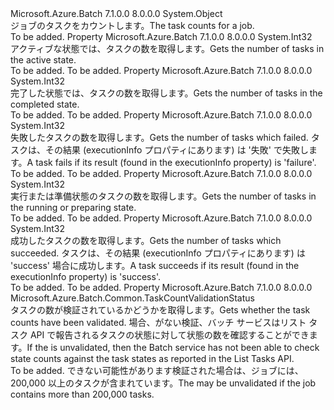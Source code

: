 <Type Name="TaskCounts" FullName="Microsoft.Azure.Batch.TaskCounts">
  <TypeSignature Language="C#" Value="public class TaskCounts" />
  <TypeSignature Language="ILAsm" Value=".class public auto ansi beforefieldinit TaskCounts extends System.Object" />
  <TypeSignature Language="DocId" Value="T:Microsoft.Azure.Batch.TaskCounts" />
  <TypeSignature Language="VB.NET" Value="Public Class TaskCounts" />
  <TypeSignature Language="F#" Value="type TaskCounts = class&#xA;    interface IPropertyMetadata&#xA;    interface IModifiable&#xA;    interface IReadOnly" />
  <AssemblyInfo>
    <AssemblyName>Microsoft.Azure.Batch</AssemblyName>
    <AssemblyVersion>7.1.0.0</AssemblyVersion>
    <AssemblyVersion>8.0.0.0</AssemblyVersion>
  </AssemblyInfo>
  <Base>
    <BaseTypeName>System.Object</BaseTypeName>
  </Base>
  <Interfaces />
  <Docs>
    <summary>
            <span data-ttu-id="c7407-101">ジョブのタスクをカウントします。</span><span class="sxs-lookup"><span data-stu-id="c7407-101">The task counts for a job.</span></span>
            </summary>
    <remarks>To be added.</remarks>
  </Docs>
  <Members>
    <Member MemberName="Active">
      <MemberSignature Language="C#" Value="public int Active { get; }" />
      <MemberSignature Language="ILAsm" Value=".property instance int32 Active" />
      <MemberSignature Language="DocId" Value="P:Microsoft.Azure.Batch.TaskCounts.Active" />
      <MemberSignature Language="VB.NET" Value="Public ReadOnly Property Active As Integer" />
      <MemberSignature Language="F#" Value="member this.Active : int" Usage="Microsoft.Azure.Batch.TaskCounts.Active" />
      <MemberType>Property</MemberType>
      <AssemblyInfo>
        <AssemblyName>Microsoft.Azure.Batch</AssemblyName>
        <AssemblyVersion>7.1.0.0</AssemblyVersion>
        <AssemblyVersion>8.0.0.0</AssemblyVersion>
      </AssemblyInfo>
      <ReturnValue>
        <ReturnType>System.Int32</ReturnType>
      </ReturnValue>
      <Docs>
        <summary>
            <span data-ttu-id="c7407-102">アクティブな状態では、タスクの数を取得します。</span><span class="sxs-lookup"><span data-stu-id="c7407-102">Gets the number of tasks in the active state.</span></span>
            </summary>
        <value>To be added.</value>
        <remarks>To be added.</remarks>
      </Docs>
    </Member>
    <Member MemberName="Completed">
      <MemberSignature Language="C#" Value="public int Completed { get; }" />
      <MemberSignature Language="ILAsm" Value=".property instance int32 Completed" />
      <MemberSignature Language="DocId" Value="P:Microsoft.Azure.Batch.TaskCounts.Completed" />
      <MemberSignature Language="VB.NET" Value="Public ReadOnly Property Completed As Integer" />
      <MemberSignature Language="F#" Value="member this.Completed : int" Usage="Microsoft.Azure.Batch.TaskCounts.Completed" />
      <MemberType>Property</MemberType>
      <AssemblyInfo>
        <AssemblyName>Microsoft.Azure.Batch</AssemblyName>
        <AssemblyVersion>7.1.0.0</AssemblyVersion>
        <AssemblyVersion>8.0.0.0</AssemblyVersion>
      </AssemblyInfo>
      <ReturnValue>
        <ReturnType>System.Int32</ReturnType>
      </ReturnValue>
      <Docs>
        <summary>
            <span data-ttu-id="c7407-103">完了した状態では、タスクの数を取得します。</span><span class="sxs-lookup"><span data-stu-id="c7407-103">Gets the number of tasks in the completed state.</span></span>
            </summary>
        <value>To be added.</value>
        <remarks>To be added.</remarks>
      </Docs>
    </Member>
    <Member MemberName="Failed">
      <MemberSignature Language="C#" Value="public int Failed { get; }" />
      <MemberSignature Language="ILAsm" Value=".property instance int32 Failed" />
      <MemberSignature Language="DocId" Value="P:Microsoft.Azure.Batch.TaskCounts.Failed" />
      <MemberSignature Language="VB.NET" Value="Public ReadOnly Property Failed As Integer" />
      <MemberSignature Language="F#" Value="member this.Failed : int" Usage="Microsoft.Azure.Batch.TaskCounts.Failed" />
      <MemberType>Property</MemberType>
      <AssemblyInfo>
        <AssemblyName>Microsoft.Azure.Batch</AssemblyName>
        <AssemblyVersion>7.1.0.0</AssemblyVersion>
        <AssemblyVersion>8.0.0.0</AssemblyVersion>
      </AssemblyInfo>
      <ReturnValue>
        <ReturnType>System.Int32</ReturnType>
      </ReturnValue>
      <Docs>
        <summary>
            <span data-ttu-id="c7407-104">失敗したタスクの数を取得します。</span><span class="sxs-lookup"><span data-stu-id="c7407-104">Gets the number of tasks which failed.</span></span> <span data-ttu-id="c7407-105">タスクは、その結果 (executionInfo プロパティにあります) は '失敗' で失敗します。</span><span class="sxs-lookup"><span data-stu-id="c7407-105">A task fails if its result (found in the executionInfo property) is 'failure'.</span></span>
            </summary>
        <value>To be added.</value>
        <remarks>To be added.</remarks>
      </Docs>
    </Member>
    <Member MemberName="Running">
      <MemberSignature Language="C#" Value="public int Running { get; }" />
      <MemberSignature Language="ILAsm" Value=".property instance int32 Running" />
      <MemberSignature Language="DocId" Value="P:Microsoft.Azure.Batch.TaskCounts.Running" />
      <MemberSignature Language="VB.NET" Value="Public ReadOnly Property Running As Integer" />
      <MemberSignature Language="F#" Value="member this.Running : int" Usage="Microsoft.Azure.Batch.TaskCounts.Running" />
      <MemberType>Property</MemberType>
      <AssemblyInfo>
        <AssemblyName>Microsoft.Azure.Batch</AssemblyName>
        <AssemblyVersion>7.1.0.0</AssemblyVersion>
        <AssemblyVersion>8.0.0.0</AssemblyVersion>
      </AssemblyInfo>
      <ReturnValue>
        <ReturnType>System.Int32</ReturnType>
      </ReturnValue>
      <Docs>
        <summary>
            <span data-ttu-id="c7407-106">実行または準備状態のタスクの数を取得します。</span><span class="sxs-lookup"><span data-stu-id="c7407-106">Gets the number of tasks in the running or preparing state.</span></span>
            </summary>
        <value>To be added.</value>
        <remarks>To be added.</remarks>
      </Docs>
    </Member>
    <Member MemberName="Succeeded">
      <MemberSignature Language="C#" Value="public int Succeeded { get; }" />
      <MemberSignature Language="ILAsm" Value=".property instance int32 Succeeded" />
      <MemberSignature Language="DocId" Value="P:Microsoft.Azure.Batch.TaskCounts.Succeeded" />
      <MemberSignature Language="VB.NET" Value="Public ReadOnly Property Succeeded As Integer" />
      <MemberSignature Language="F#" Value="member this.Succeeded : int" Usage="Microsoft.Azure.Batch.TaskCounts.Succeeded" />
      <MemberType>Property</MemberType>
      <AssemblyInfo>
        <AssemblyName>Microsoft.Azure.Batch</AssemblyName>
        <AssemblyVersion>7.1.0.0</AssemblyVersion>
        <AssemblyVersion>8.0.0.0</AssemblyVersion>
      </AssemblyInfo>
      <ReturnValue>
        <ReturnType>System.Int32</ReturnType>
      </ReturnValue>
      <Docs>
        <summary>
            <span data-ttu-id="c7407-107">成功したタスクの数を取得します。</span><span class="sxs-lookup"><span data-stu-id="c7407-107">Gets the number of tasks which succeeded.</span></span> <span data-ttu-id="c7407-108">タスクは、その結果 (executionInfo プロパティにあります) は 'success' 場合に成功します。</span><span class="sxs-lookup"><span data-stu-id="c7407-108">A task succeeds if its result (found in the executionInfo property) is 'success'.</span></span>
            </summary>
        <value>To be added.</value>
        <remarks>To be added.</remarks>
      </Docs>
    </Member>
    <Member MemberName="ValidationStatus">
      <MemberSignature Language="C#" Value="public Microsoft.Azure.Batch.Common.TaskCountValidationStatus ValidationStatus { get; }" />
      <MemberSignature Language="ILAsm" Value=".property instance valuetype Microsoft.Azure.Batch.Common.TaskCountValidationStatus ValidationStatus" />
      <MemberSignature Language="DocId" Value="P:Microsoft.Azure.Batch.TaskCounts.ValidationStatus" />
      <MemberSignature Language="VB.NET" Value="Public ReadOnly Property ValidationStatus As TaskCountValidationStatus" />
      <MemberSignature Language="F#" Value="member this.ValidationStatus : Microsoft.Azure.Batch.Common.TaskCountValidationStatus" Usage="Microsoft.Azure.Batch.TaskCounts.ValidationStatus" />
      <MemberType>Property</MemberType>
      <AssemblyInfo>
        <AssemblyName>Microsoft.Azure.Batch</AssemblyName>
        <AssemblyVersion>7.1.0.0</AssemblyVersion>
        <AssemblyVersion>8.0.0.0</AssemblyVersion>
      </AssemblyInfo>
      <ReturnValue>
        <ReturnType>Microsoft.Azure.Batch.Common.TaskCountValidationStatus</ReturnType>
      </ReturnValue>
      <Docs>
        <summary>
            <span data-ttu-id="c7407-109">タスクの数が検証されているかどうかを取得します。</span><span class="sxs-lookup"><span data-stu-id="c7407-109">Gets whether the task counts have been validated.</span></span> <span data-ttu-id="c7407-110">場合、<see cref="P:Microsoft.Azure.Batch.TaskCounts.ValidationStatus" />がない検証、バッチ サービスはリスト タスク API で報告されるタスクの状態に対して状態の数を確認することができます。</span><span class="sxs-lookup"><span data-stu-id="c7407-110">If the <see cref="P:Microsoft.Azure.Batch.TaskCounts.ValidationStatus" /> is unvalidated, then the Batch service has not been able to check state counts against the task states as reported in the List Tasks API.</span></span>
            </summary>
        <value>To be added.</value>
        <remarks>
            <span data-ttu-id="c7407-111"><see cref="P:Microsoft.Azure.Batch.TaskCounts.ValidationStatus" />できない可能性があります検証された場合は、ジョブには、200,000 以上のタスクが含まれています。</span><span class="sxs-lookup"><span data-stu-id="c7407-111">The <see cref="P:Microsoft.Azure.Batch.TaskCounts.ValidationStatus" /> may be unvalidated if the job contains more than 200,000 tasks.</span></span>
            </remarks>
      </Docs>
    </Member>
  </Members>
</Type>